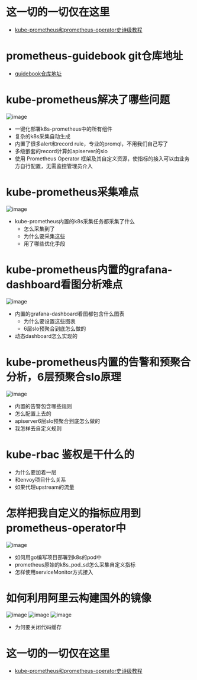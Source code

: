 # 这一切的一切仅在这里
- [kube-prometheus和prometheus-operator史诗级教程](https://ke.qq.com/course/3912017?tuin=361e95b0)

# prometheus-guidebook git仓库地址
- [guidebook仓库地址](https://github.com/ning1875/prometheus-guidebook)

# kube-prometheus解决了哪些问题
![image](./kube_pic/6.png)
- 一键化部署k8s-prometheus中的所有组件
- 复杂的k8s采集自动生成
- 内置了很多alert和record rule，专业的promql，不用我们自己写了
- 多级嵌套的record计算如apiserver的slo
- 使用 Prometheus Operator 框架及其自定义资源，使指标的接入可以由业务方自行配置，无需监控管理员介入



# kube-prometheus采集难点
![image](./kube_pic/4.png)

- kube-prometheus内置的k8s采集任务都采集了什么
    - 怎么采集到了
    - 为什么要采集这些
    - 用了哪些优化手段


# kube-prometheus内置的grafana-dashboard看图分析难点
![image](./kube_pic/5.png)
- 内置的grafana-dashboard看图都包含什么图表
    - 为什么要设置这些图表
    - 6层slo预聚合到底怎么做的
- 动态dashboard怎么实现的


# kube-prometheus内置的告警和预聚合分析，6层预聚合slo原理
![image](./kube_pic/14.png)
- 内置的告警包含哪些规则
- 怎么配置上去的
- apiserver6层slo预聚合到底怎么做的
- 我怎样去自定义规则



# kube-rbac 鉴权是干什么的
- 为什么要加着一层
- 和envoy项目什么关系
- 如果代理upstream的流量

# 怎样把我自定义的指标应用到prometheus-operator中
![image](./kube_pic/11.png)
- 如何用go编写项目部署到k8s的pod中
- prometheus原始的k8s_pod_sd怎么采集自定义指标
- 怎样使用serviceMonitor方式接入




# 如何利用阿里云构建国外的镜像

![image](./kube_pic/1.png)
![image](./kube_pic/2.png)
![image](./kube_pic/3.png)
- 为何要关闭代码缓存


# 这一切的一切仅在这里
- [kube-prometheus和prometheus-operator史诗级教程](https://ke.qq.com/course/3912017?tuin=361e95b0)